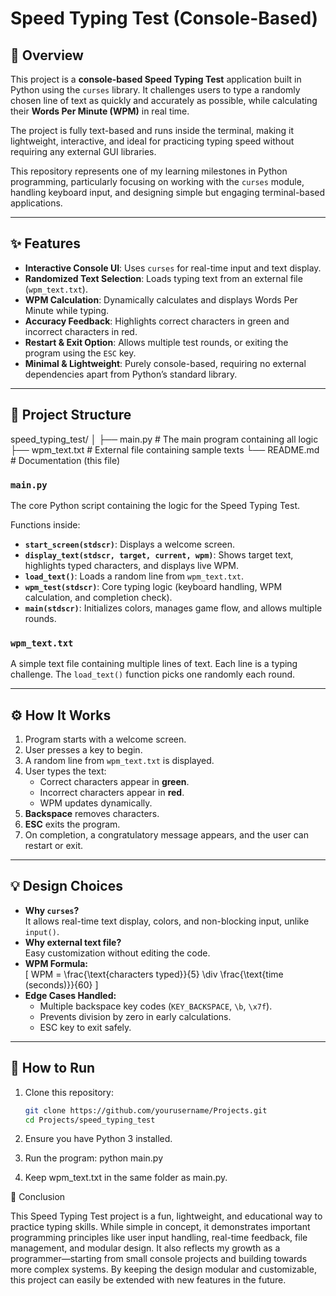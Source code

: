 # Speed Typing Test (Console-Based)

## 📖 Overview
This project is a **console-based Speed Typing Test** application built in Python using the `curses` library. It challenges users to type a randomly chosen line of text as quickly and accurately as possible, while calculating their **Words Per Minute (WPM)** in real time.  

The project is fully text-based and runs inside the terminal, making it lightweight, interactive, and ideal for practicing typing speed without requiring any external GUI libraries.  

This repository represents one of my learning milestones in Python programming, particularly focusing on working with the `curses` module, handling keyboard input, and designing simple but engaging terminal-based applications.  

---

## ✨ Features
- **Interactive Console UI**: Uses `curses` for real-time input and text display.  
- **Randomized Text Selection**: Loads typing text from an external file (`wpm_text.txt`).  
- **WPM Calculation**: Dynamically calculates and displays Words Per Minute while typing.  
- **Accuracy Feedback**: Highlights correct characters in green and incorrect characters in red.  
- **Restart & Exit Option**: Allows multiple test rounds, or exiting the program using the `ESC` key.  
- **Minimal & Lightweight**: Purely console-based, requiring no external dependencies apart from Python’s standard library.  

---

## 📂 Project Structure
speed_typing_test/
│
├── main.py # The main program containing all logic
├── wpm_text.txt # External file containing sample texts
└── README.md # Documentation (this file)


### `main.py`
The core Python script containing the logic for the Speed Typing Test.  

Functions inside:
- **`start_screen(stdscr)`**: Displays a welcome screen.  
- **`display_text(stdscr, target, current, wpm)`**: Shows target text, highlights typed characters, and displays live WPM.  
- **`load_text()`**: Loads a random line from `wpm_text.txt`.  
- **`wpm_test(stdscr)`**: Core typing logic (keyboard handling, WPM calculation, and completion check).  
- **`main(stdscr)`**: Initializes colors, manages game flow, and allows multiple rounds.  

### `wpm_text.txt`
A simple text file containing multiple lines of text. Each line is a typing challenge. The `load_text()` function picks one randomly each round.  

---

## ⚙️ How It Works
1. Program starts with a welcome screen.  
2. User presses a key to begin.  
3. A random line from `wpm_text.txt` is displayed.  
4. User types the text:  
   - Correct characters appear in **green**.  
   - Incorrect characters appear in **red**.  
   - WPM updates dynamically.  
5. **Backspace** removes characters.  
6. **ESC** exits the program.  
7. On completion, a congratulatory message appears, and the user can restart or exit.  

---

## 💡 Design Choices
- **Why `curses`?**  
  It allows real-time text display, colors, and non-blocking input, unlike `input()`.  
- **Why external text file?**  
  Easy customization without editing the code.  
- **WPM Formula:**  
  \[
  WPM = \frac{\text{characters typed}}{5} \div \frac{\text{time (seconds)}}{60}
  \]  
- **Edge Cases Handled:**  
  - Multiple backspace key codes (`KEY_BACKSPACE`, `\b`, `\x7f`).  
  - Prevents division by zero in early calculations.  
  - ESC key to exit safely.  

---

## 🚀 How to Run
1. Clone this repository:  
   ```bash
   git clone https://github.com/yourusername/Projects.git
   cd Projects/speed_typing_test
2. Ensure you have Python 3 installed.

3. Run the program: python main.py
4. Keep wpm_text.txt in the same folder as main.py.


🎯 Conclusion

This Speed Typing Test project is a fun, lightweight, and educational way to practice typing skills. While simple in concept, it demonstrates important programming principles like user input handling, real-time feedback, file management, and modular design.
It also reflects my growth as a programmer—starting from small console projects and building towards more complex systems. By keeping the design modular and customizable, this project can easily be extended with new features in the future.
